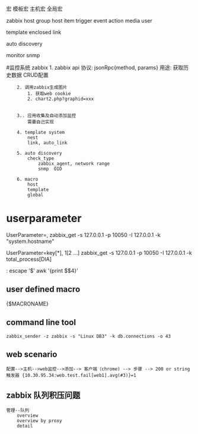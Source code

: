 宏
    模板宏
    主机宏
    全局宏

zabbix
    host group
        host
            item
                trigger
                    event
                        action
                            media
                                user

template
    enclosed
    link

auto discovery

monitor
    snmp



#监控系统
    zabbix
        1. zabbix api
            协议: jsonRpc{method, params}
            用途:
                获取历史数据
                CRUD配置

        2. 调用zabbix生成图片
            1. 获取web cookie
            2. chart2.php?graphid=xxx
            

        3.. 应用收集及自动添加监控
            需要自己实现

        4. template system
            nest
            link, auto_link

        5. auto discovery
            check_type
                zabbix_agent, network range
                snmp  OID

        6. macro
            host
            template
            global


# userparameter
UserParameter=<key>,<command>
zabbix_get -s 127.0.0.1 -p 10050 -I 127.0.0.1 -k "system.hostname"


UserParameter=key[*],<command> $1 [$2 ...]
zabbix_get -s 127.0.0.1 -p 10050 -I 127.0.0.1 -k total_process[DIA]


<commad>: escape '$' awk '{print $$4}'


## user defined macro
{$MACRONAME} 

## command line tool
```
zabbix_sender -z zabbix -s "Linux DB3" -k db.connections -o 43

```

## web scenario 
```
配置-->主机-->web监控-->添加--> 客户端（chrome) --> 步骤 --> 200 or string
触发器 {10.30.95.34:web.test.fail[web1].avg(#3)}=1
```

## zabbix 队列积压问题
```
管理--队列
    overview
    overview by proxy
    detail
```
